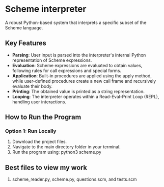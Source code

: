 # Scheme interpreter

A robust Python-based system that interprets a specific subset of the Scheme language.

## Key Features

- **Parsing**: User input is parsed into the interpreter's internal Python representation of Scheme expressions.
- **Evaluation**: Scheme expressions are evaluated to obtain values, following rules for call expressions and special forms.
- **Application**: Built-in procedures are applied using the apply method, while user-defined procedures create a new call frame and recursively evaluate their body.
- **Printing**: The obtained value is printed as a string representation.
- **Looping**: The interpreter operates within a Read-Eval-Print Loop (REPL), handling user interactions.

## How to Run the Program

### Option 1: Run Locally
1. Download the project files.
2. Navigate to the main directory folder in your terminal.
3. Run the program using: python3 scheme.py

## Best files to view my work
1. scheme_reader.py, scheme.py, questions.scm, and tests.scm
